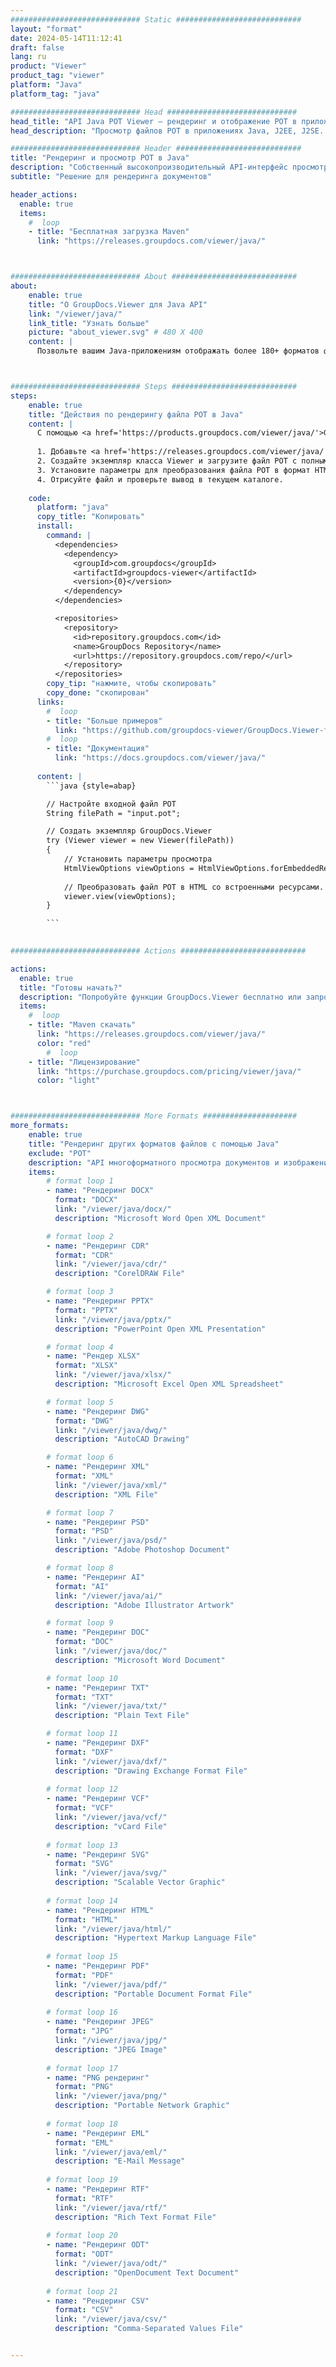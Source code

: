 ```yaml
---
############################# Static ############################
layout: "format"
date: 2024-05-14T11:12:41
draft: false
lang: ru
product: "Viewer"
product_tag: "viewer"
platform: "Java"
platform_tag: "java"

############################# Head #############################
head_title: "API Java POT Viewer – рендеринг и отображение POT в приложениях Java"
head_description: "Просмотр файлов POT в приложениях Java, J2EE, J2SE. Поддерживает просмотр более 180 форматов документов и изображений в режиме HTML, PDF или изображений, а также расширенные функции для управления параметрами просмотра документов."

############################# Header ############################
title: "Рендеринг и просмотр POT в Java" 
description: "Собственный высокопроизводительный API-интерфейс просмотра файлов POT для приложений на базе Java, J2EE и J2SE, поддерживающий широкий спектр дополнительных функций для настройки внешнего вида формата выходного документа." 
subtitle: "Решение для рендеринга документов" 

header_actions:
  enable: true
  items:
    #  loop
    - title: "Бесплатная загрузка Maven"
      link: "https://releases.groupdocs.com/viewer/java/"



############################# About ############################
about:
    enable: true
    title: "О GroupDocs.Viewer для Java API"
    link: "/viewer/java/"
    link_title: "Узнать больше"
    picture: "about_viewer.svg" # 480 X 400
    content: |
      Позвольте вашим Java-приложениям отображать более 180+ форматов файлов в режимах HTML, PDF или изображений с помощью API GroupDocs.Viewer для Java без установки какого-либо дополнительного программного обеспечения; такие как Microsoft Office, Apache Open Office, Adobe Acrobat Reader и т. д. Разработчики могут легко просматривать все популярные изображения и типы документов, включая Microsoft Office, OpenDocument, HTML, PDF, Archive, Diagrams, Photoshop, AutoCAD и форматы языков программирования внутри приложений Java с помощью быстрый и качественный рендеринг.



############################# Steps ############################
steps:
    enable: true
    title: "Действия по рендерингу файла POT в Java" 
    content: |
      С помощью <a href='https://products.groupdocs.com/viewer/java/'>GroupDocs.Viewer</a> вы можете преобразовать POT в HTML, JPEG, PNG или PDF за несколько шагов.
      
      1. Добавьте <a href='https://releases.groupdocs.com/viewer/java/'>GroupDocs.Viewer для Java</a> в качестве зависимости к вашему проекту. 
      2. Создайте экземпляр класса Viewer и загрузите файл POT с полным путем.  
      3. Установите параметры для преобразования файла POT в формат HTML, PNG, JPEG или PDF. 
      4. Отрисуйте файл и проверьте вывод в текущем каталоге. 
   
    code:
      platform: "java"
      copy_title: "Копировать"
      install:
        command: |
          <dependencies>
            <dependency>
              <groupId>com.groupdocs</groupId>
              <artifactId>groupdocs-viewer</artifactId>
              <version>{0}</version>
            </dependency>
          </dependencies>

          <repositories>
            <repository>
              <id>repository.groupdocs.com</id>
              <name>GroupDocs Repository</name>
              <url>https://repository.groupdocs.com/repo/</url>
            </repository>
          </repositories>
        copy_tip: "нажмите, чтобы скопировать"
        copy_done: "скопирован"
      links:
        #  loop
        - title: "Больше примеров"
          link: "https://github.com/groupdocs-viewer/GroupDocs.Viewer-for-Java"
        #  loop
        - title: "Документация"
          link: "https://docs.groupdocs.com/viewer/java/"
          
      content: |
        ```java {style=abap}

        // Настройте входной файл POT
        String filePath = "input.pot";

        // Создать экземпляр GroupDocs.Viewer
        try (Viewer viewer = new Viewer(filePath))
        {
            // Установить параметры просмотра
            HtmlViewOptions viewOptions = HtmlViewOptions.forEmbeddedResources();
                
            // Преобразовать файл POT в HTML со встроенными ресурсами.
            viewer.view(viewOptions);
        }

        ```
            

############################# Actions ############################

actions:
  enable: true
  title: "Готовы начать?"
  description: "Попробуйте функции GroupDocs.Viewer бесплатно или запросите лицензию."
  items:
    #  loop
    - title: "Maven скачать"
      link: "https://releases.groupdocs.com/viewer/java/"
      color: "red"
        #  loop
    - title: "Лицензирование"
      link: "https://purchase.groupdocs.com/pricing/viewer/java/"
      color: "light"



############################# More Formats #####################
more_formats:
    enable: true
    title: "Рендеринг других форматов файлов с помощью Java"
    exclude: "POT"
    description: "API многоформатного просмотра документов и изображений для Java. Просмотрите некоторые популярные форматы файлов ниже без использования внешних программ просмотра."
    items: 
        # format loop 1
        - name: "Рендеринг DOCX"
          format: "DOCX"
          link: "/viewer/java/docx/"
          description: "Microsoft Word Open XML Document" 

        # format loop 2
        - name: "Рендеринг CDR" 
          format: "CDR"
          link: "/viewer/java/cdr/"
          description: "CorelDRAW File" 

        # format loop 3
        - name: "Рендеринг PPTX"
          format: "PPTX"
          link: "/viewer/java/pptx/"
          description: "PowerPoint Open XML Presentation" 

        # format loop 4
        - name: "Рендер XLSX"
          format: "XLSX"
          link: "/viewer/java/xlsx/"
          description: "Microsoft Excel Open XML Spreadsheet" 

        # format loop 5
        - name: "Рендеринг DWG"
          format: "DWG"
          link: "/viewer/java/dwg/"
          description: "AutoCAD Drawing"

        # format loop 6
        - name: "Рендеринг XML"
          format: "XML"
          link: "/viewer/java/xml/"
          description: "XML File"

        # format loop 7
        - name: "Рендеринг PSD"
          format: "PSD"
          link: "/viewer/java/psd/"
          description: "Adobe Photoshop Document"

        # format loop 8
        - name: "Рендеринг AI"
          format: "AI"
          link: "/viewer/java/ai/"
          description: "Adobe Illustrator Artwork"

        # format loop 9
        - name: "Рендеринг DOC"
          format: "DOC"
          link: "/viewer/java/doc/"
          description: "Microsoft Word Document" 

        # format loop 10
        - name: "Рендеринг TXT" 
          format: "TXT"
          link: "/viewer/java/txt/"
          description: "Plain Text File" 

        # format loop 11
        - name: "Рендеринг DXF" 
          format: "DXF"
          link: "/viewer/java/dxf/"
          description: "Drawing Exchange Format File"  
          
        # format loop 12
        - name: "Рендеринг VCF"
          format: "VCF"
          link: "/viewer/java/vcf/"
          description: "vCard File"  
              
        # format loop 13
        - name: "Рендеринг SVG"
          format: "SVG"
          link: "/viewer/java/svg/"
          description: "Scalable Vector Graphic" 
          
        # format loop 14
        - name: "Рендеринг HTML"
          format: "HTML"
          link: "/viewer/java/html/"
          description: "Hypertext Markup Language File" 
          
        # format loop 15
        - name: "Рендеринг PDF"
          format: "PDF"
          link: "/viewer/java/pdf/"
          description: "Portable Document Format File"
          
        # format loop 16
        - name: "Рендеринг JPEG"
          format: "JPG"
          link: "/viewer/java/jpg/"
          description: "JPEG Image"
          
        # format loop 17
        - name: "PNG рендеринг"
          format: "PNG"
          link: "/viewer/java/png/"
          description: "Portable Network Graphic" 
          
        # format loop 18
        - name: "Рендеринг EML"
          format: "EML"
          link: "/viewer/java/eml/"
          description: "E-Mail Message" 
          
        # format loop 19
        - name: "Рендеринг RTF"
          format: "RTF"
          link: "/viewer/java/rtf/"
          description: "Rich Text Format File" 
          
        # format loop 20
        - name: "Рендеринг ODT"
          format: "ODT"
          link: "/viewer/java/odt/"
          description: "OpenDocument Text Document" 
          
        # format loop 21
        - name: "Рендеринг CSV"
          format: "CSV"
          link: "/viewer/java/csv/"
          description: "Comma-Separated Values File" 


---
```

